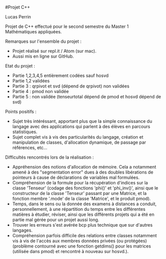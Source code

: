 #Projet C++

Lucas Perrin

Projet de C++ effectué pour le second semestre du Master 1 Mathématiques appliquées.

Remarques sur l'ensemble du projet :

- Projet réalisé sur repl.it / Atom (sur mac).
- Aussi mis en ligne sur GitHub.

Etat du projet :

- Partie 1,2,3,4,5 entièrement codées sauf hosvd
- Partie 1,2 validées
- Partie 3 : qrpivot et svd (dépend de qrpivot) non validées
- Partie 4 : pmod non validée
- Partie 5 : non validée (tenseurtotal dépend de pmod et hosvd dépend de svd)

Points positifs :
- Sujet très intéréssant, apportant plus que la simple connaissance du langage avec des applications qui parlent à des élèves en parcours statistiques.
- Sujet complet vis à vis des particularités du langage, création et manipulation de classes, d'allocation dynamique, de passage par références, etc...

Difficultés rencontrés lors de la réalisation :

- Appréhension des notions d'allocation de mémoire. Cela a notamment amené à des "segmentation error" dues à des doubles libérations de pointeurs à cause de déclarations de variables mal formulées.
- Compréhension de la formule pour la récupération d'indices sur la classe 'Tenseur' (codage des fonctions 'phi()' et 'phi_inv()', ainsi que le constructeur de la classe 'Tenseur' passant par une Matrice, et la fonction membre '.mode' de la classe 'Matrice', et le produit pmod).
- Temps, dans le sens ou la donnée des examens à distances a conduit, personnellement, à une répartition du temps entre les différentes matières à étudier, réviser, ainsi que les différents projets qui a été en partie mal gérée pour un projet aussi long.
- Trouver les erreurs s'est avérée bcp plus technique que sur d'autres langages.
- Compréhension parfois difficile des relations entre classes notamment vis à vis de l'accès aux membres données privées (ou protégées) (problème contourné avec une fonction getdims() pour les matrices (utilisée dans pmod) et rencontré à nouveau sur hosvd.).
